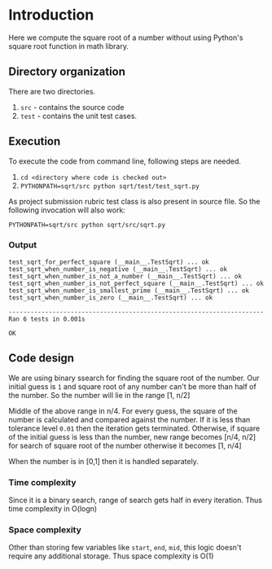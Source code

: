 # Introduction

Here we compute the square root of a number without using Python's square root function in math library.

## Directory organization

There are two directories. 
1. `src` - contains the source code
2. `test` - contains the unit test cases. 

## Execution

To execute the code from command line, following steps are needed.

1. `cd <directory where code is checked out>`
2. `PYTHONPATH=sqrt/src python sqrt/test/test_sqrt.py`

As project submission rubric test class is also present in source file. So the following invocation will also work:

```PYTHONPATH=sqrt/src python sqrt/src/sqrt.py```

### Output
```
test_sqrt_for_perfect_square (__main__.TestSqrt) ... ok
test_sqrt_when_number_is_negative (__main__.TestSqrt) ... ok
test_sqrt_when_number_is_not_a_number (__main__.TestSqrt) ... ok
test_sqrt_when_number_is_not_perfect_square (__main__.TestSqrt) ... ok
test_sqrt_when_number_is_smallest_prime (__main__.TestSqrt) ... ok
test_sqrt_when_number_is_zero (__main__.TestSqrt) ... ok

----------------------------------------------------------------------
Ran 6 tests in 0.001s

OK
```


## Code design

We are using binary ssearch for finding the square root of the number. Our initial guess is `1` and square root of any number can't be more than half of the number. So the number will lie in the range [1, n/2]

Middle of the above range in n/4. For every guess, the square of the number is calculated and compared against the number. If it is less than tolerance level `0.01` then the iteration gets terminated. Otherwise, if square of the initial guess is less than the number, new range becomes [n/4, n/2] for search of square root of the number otherwise it becomes [1, n/4]

When the number is in [0,1] then it is handled separately.

### Time complexity

Since it is a binary search, range of search gets half in every iteration. Thus time complexity in O(logn)

### Space complexity

Other than storing few variables like `start`, `end`, `mid`, this logic doesn't require any additional storage. Thus space complexity is O(1)

